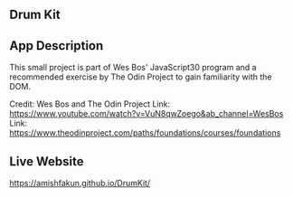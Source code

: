 ## Drum Kit

## App Description
This small project is part of Wes Bos' JavaScript30 program and a recommended exercise by The Odin Project to gain familiarity with the DOM.

Credit: Wes Bos and The Odin Project
Link: https://www.youtube.com/watch?v=VuN8qwZoego&ab_channel=WesBos
Link: https://www.theodinproject.com/paths/foundations/courses/foundations

## Live Website
https://amishfakun.github.io/DrumKit/

